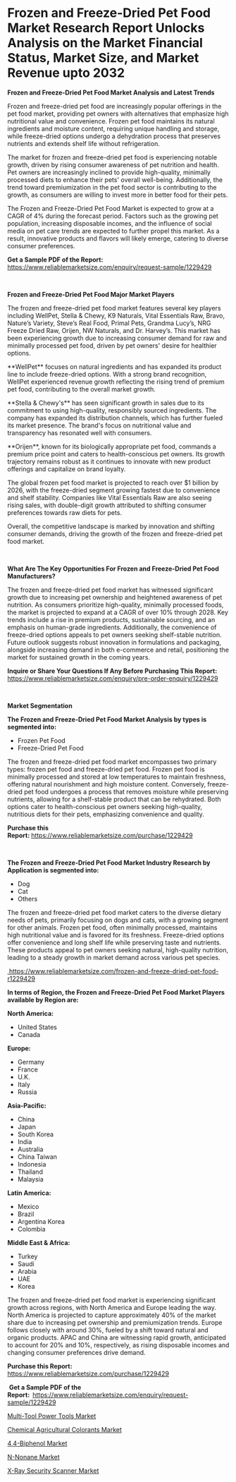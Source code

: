 <p><h1>Frozen and Freeze-Dried Pet Food Market Research Report Unlocks Analysis on the Market Financial Status, Market Size, and Market Revenue upto 2032</h1></p><p><strong>Frozen and Freeze-Dried Pet Food Market Analysis and Latest Trends</strong></p>
<p><p>Frozen and freeze-dried pet food are increasingly popular offerings in the pet food market, providing pet owners with alternatives that emphasize high nutritional value and convenience. Frozen pet food maintains its natural ingredients and moisture content, requiring unique handling and storage, while freeze-dried options undergo a dehydration process that preserves nutrients and extends shelf life without refrigeration.</p><p>The market for frozen and freeze-dried pet food is experiencing notable growth, driven by rising consumer awareness of pet nutrition and health. Pet owners are increasingly inclined to provide high-quality, minimally processed diets to enhance their pets' overall well-being. Additionally, the trend toward premiumization in the pet food sector is contributing to the growth, as consumers are willing to invest more in better food for their pets.</p><p>The Frozen and Freeze-Dried Pet Food Market is expected to grow at a CAGR of 4% during the forecast period. Factors such as the growing pet population, increasing disposable incomes, and the influence of social media on pet care trends are expected to further propel this market. As a result, innovative products and flavors will likely emerge, catering to diverse consumer preferences.</p></p>
<p><strong>Get a Sample PDF of the Report:&nbsp;</strong> <a href="https://www.reliablemarketsize.com/enquiry/request-sample/1229429?utm_campaign=2095&utm_medium=2&utm_source=Github&utm_content=ia&utm_term=26032025&utm_id=frozen-and-freeze-dried-pet-food">https://www.reliablemarketsize.com/enquiry/request-sample/1229429</a></p>
<p>&nbsp;</p>
<p><strong>Frozen and Freeze-Dried Pet Food Major Market Players</strong></p>
<p><p>The frozen and freeze-dried pet food market features several key players including WellPet, Stella & Chewy, K9 Naturals, Vital Essentials Raw, Bravo, Nature’s Variety, Steve’s Real Food, Primal Pets, Grandma Lucy’s, NRG Freeze Dried Raw, Orijen, NW Naturals, and Dr. Harvey’s. This market has been experiencing growth due to increasing consumer demand for raw and minimally processed pet food, driven by pet owners' desire for healthier options.</p><p>**WellPet** focuses on natural ingredients and has expanded its product line to include freeze-dried options. With a strong brand recognition, WellPet experienced revenue growth reflecting the rising trend of premium pet food, contributing to the overall market growth.</p><p>**Stella & Chewy's** has seen significant growth in sales due to its commitment to using high-quality, responsibly sourced ingredients. The company has expanded its distribution channels, which has further fueled its market presence. The brand's focus on nutritional value and transparency has resonated well with consumers.</p><p>**Orijen**, known for its biologically appropriate pet food, commands a premium price point and caters to health-conscious pet owners. Its growth trajectory remains robust as it continues to innovate with new product offerings and capitalize on brand loyalty.</p><p>The global frozen pet food market is projected to reach over $1 billion by 2026, with the freeze-dried segment growing fastest due to convenience and shelf stability. Companies like Vital Essentials Raw are also seeing rising sales, with double-digit growth attributed to shifting consumer preferences towards raw diets for pets.</p><p>Overall, the competitive landscape is marked by innovation and shifting consumer demands, driving the growth of the frozen and freeze-dried pet food market.</p></p>
<p>&nbsp;</p>
<p><strong>What Are The Key Opportunities For Frozen and Freeze-Dried Pet Food Manufacturers?</strong></p>
<p><p>The frozen and freeze-dried pet food market has witnessed significant growth due to increasing pet ownership and heightened awareness of pet nutrition. As consumers prioritize high-quality, minimally processed foods, the market is projected to expand at a CAGR of over 10% through 2028. Key trends include a rise in premium products, sustainable sourcing, and an emphasis on human-grade ingredients. Additionally, the convenience of freeze-dried options appeals to pet owners seeking shelf-stable nutrition. Future outlook suggests robust innovation in formulations and packaging, alongside increasing demand in both e-commerce and retail, positioning the market for sustained growth in the coming years.</p></p>
<p><strong>Inquire or Share Your Questions If Any Before Purchasing This Report:</strong> <a href="https://www.reliablemarketsize.com/enquiry/pre-order-enquiry/1229429?utm_campaign=2095&utm_medium=2&utm_source=Github&utm_content=ia&utm_term=26032025&utm_id=frozen-and-freeze-dried-pet-food">https://www.reliablemarketsize.com/enquiry/pre-order-enquiry/1229429</a></p>
<p>&nbsp;</p>
<p><strong>Market Segmentation</strong></p>
<p><strong>The Frozen and Freeze-Dried Pet Food Market Analysis by types is segmented into:</strong></p>
<p><ul><li>Frozen Pet Food</li><li>Freeze-Dried Pet Food</li></ul></p>
<p><p>The frozen and freeze-dried pet food market encompasses two primary types: frozen pet food and freeze-dried pet food. Frozen pet food is minimally processed and stored at low temperatures to maintain freshness, offering natural nourishment and high moisture content. Conversely, freeze-dried pet food undergoes a process that removes moisture while preserving nutrients, allowing for a shelf-stable product that can be rehydrated. Both options cater to health-conscious pet owners seeking high-quality, nutritious diets for their pets, emphasizing convenience and quality.</p></p>
<p><strong>Purchase this Report:&nbsp;</strong><a href="https://www.reliablemarketsize.com/purchase/1229429?utm_campaign=2095&utm_medium=2&utm_source=Github&utm_content=ia&utm_term=26032025&utm_id=frozen-and-freeze-dried-pet-food">https://www.reliablemarketsize.com/purchase/1229429</a></p>
<p>&nbsp;</p>
<p><strong>The Frozen and Freeze-Dried Pet Food Market Industry Research by Application is segmented into:</strong></p>
<p><ul><li>Dog</li><li>Cat</li><li>Others</li></ul></p>
<p><p>The frozen and freeze-dried pet food market caters to the diverse dietary needs of pets, primarily focusing on dogs and cats, with a growing segment for other animals. Frozen pet food, often minimally processed, maintains high nutritional value and is favored for its freshness. Freeze-dried options offer convenience and long shelf life while preserving taste and nutrients. These products appeal to pet owners seeking natural, high-quality nutrition, leading to a steady growth in market demand across various pet species.</p></p>
<p><a href="https://www.reliablemarketsize.com/frozen-and-freeze-dried-pet-food-r1229429?utm_campaign=2095&utm_medium=2&utm_source=Github&utm_content=ia&utm_term=26032025&utm_id=frozen-and-freeze-dried-pet-food">&nbsp;https://www.reliablemarketsize.com/frozen-and-freeze-dried-pet-food-r1229429</a></p>
<p><strong>In terms of Region, the Frozen and Freeze-Dried Pet Food Market Players available by Region are:</strong></p>
<p>
    <p> <strong> North America: </strong>
        <ul>
            <li>United States</li>
            <li>Canada</li>
        </ul>
        </p> 
    <p> <strong> Europe: </strong>
        <ul>
            <li>Germany</li>
            <li>France</li>
            <li>U.K.</li>
            <li>Italy</li>
            <li>Russia</li>
        </ul>
        </p> 
    <p> <strong> Asia-Pacific: </strong>
        <ul>
            <li>China</li>
            <li>Japan</li>
            <li>South Korea</li>
            <li>India</li>
            <li>Australia</li>
            <li>China Taiwan</li>
            <li>Indonesia</li>
            <li>Thailand</li>
            <li>Malaysia</li>
        </ul>
        </p> 
    <p> <strong> Latin America: </strong>
        <ul>
            <li>Mexico</li>
            <li>Brazil</li>
            <li>Argentina Korea</li>
            <li>Colombia</li>
        </ul>
        </p> 
    <p> <strong> Middle East & Africa: </strong>
        <ul>
            <li>Turkey</li>
            <li>Saudi</li>
            <li>Arabia</li>
            <li>UAE</li>
            <li>Korea</li>
        </ul>
    </p>
    </p>
<p><p>The frozen and freeze-dried pet food market is experiencing significant growth across regions, with North America and Europe leading the way. North America is projected to capture approximately 40% of the market share due to increasing pet ownership and premiumization trends. Europe follows closely with around 30%, fueled by a shift toward natural and organic products. APAC and China are witnessing rapid growth, anticipated to account for 20% and 10%, respectively, as rising disposable incomes and changing consumer preferences drive demand.</p></p>
<p><strong>Purchase this Report: </strong><a href="https://www.reliablemarketsize.com/purchase/1229429?utm_campaign=2095&utm_medium=2&utm_source=Github&utm_content=ia&utm_term=26032025&utm_id=frozen-and-freeze-dried-pet-food">https://www.reliablemarketsize.com/purchase/1229429</a></p>
<p>&nbsp;<strong>Get a Sample PDF of the Report:&nbsp;&nbsp;</strong><a href="https://www.reliablemarketsize.com/enquiry/request-sample/1229429?utm_campaign=2095&utm_medium=2&utm_source=Github&utm_content=ia&utm_term=26032025&utm_id=frozen-and-freeze-dried-pet-food">https://www.reliablemarketsize.com/enquiry/request-sample/1229429</a></p>
<p><strong></strong></p>
<p><p><a href="https://github.com/janskudiony/Market-Research-Report-List-1/blob/main/multi-tool-power-tools-market.md?utm_campaign=2095&utm_medium=2&utm_source=Github&utm_content=ia&utm_term=26032025&utm_id=frozen-and-freeze-dried-pet-food">Multi-Tool Power Tools Market</a></p><p><a href="https://github.com/tandyorandby/Market-Research-Report-List-1/blob/main/chemical-agricultural-colorants-market.md?utm_campaign=2095&utm_medium=2&utm_source=Github&utm_content=ia&utm_term=26032025&utm_id=frozen-and-freeze-dried-pet-food">Chemical Agricultural Colorants Market</a></p><p><a href="https://github.com/mronmizoe/Market-Research-Report-List-1/blob/main/44-biphenol-market.md?utm_campaign=2095&utm_medium=2&utm_source=Github&utm_content=ia&utm_term=26032025&utm_id=frozen-and-freeze-dried-pet-food">4,4-Biphenol Market</a></p><p><a href="https://github.com/parthplagaf6/Market-Research-Report-List-1/blob/main/n-nonane-market.md?utm_campaign=2095&utm_medium=2&utm_source=Github&utm_content=ia&utm_term=26032025&utm_id=frozen-and-freeze-dried-pet-food">N-Nonane Market</a></p><p><a href="https://github.com/hayasiorover/Market-Research-Report-List-1/blob/main/x-ray-security-scanner-market.md?utm_campaign=2095&utm_medium=2&utm_source=Github&utm_content=ia&utm_term=26032025&utm_id=frozen-and-freeze-dried-pet-food">X-Ray Security Scanner Market</a></p></p>